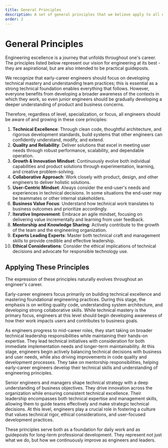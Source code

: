 ```yaml
---
title: General Principles
description: A set of general principles that we believe apply to all engineers, regardless of level and specialization.
order: 2
---
```


# General Principles

Engineering excellence is a journey that unfolds throughout one's career. The principles listed below represent our vision for engineering at its best - they are aspirational, but are also intended to be practical guideposts.

We recognize that early-career engineers should focus on developing technical mastery and understanding team practices; this is essential as a strong technical foundation enables everything that follows. However, everyone benefits from developing a broader awareness of the contexts in which they work, so even junior engineers should be gradually developing a deeper understanding of product and business concerns.

Therefore, regardless of level, specialization, or focus, all engineers should be aware of and growing in these core principles:

1. **Technical Excellence**: Through clean code, thoughtful architecture, and rigorous development standards, build systems that other engineers can confidently understand, modify, and extend.
2. **Quality and Reliability**: Deliver solutions that excel in meeting user needs through robust performance, scalability, and dependable operation.
3. **Growth & Innovation Mindset**: Continuously evolve both individual capabilities and product solutions through experimentation, learning, and creative problem-solving.
4. **Collaborative Approach**: Work closely with product, design, and other engineers to deliver holistic solutions.
5. **User-Centric Mindset**: Always consider the end-user's needs and experiences in technical decisions. In some situations the end-user may be teammates or other internal stakeholders.
6. **Business Value Focus**: Understand how technical work translates to business outcomes and prioritize accordingly.
7. **Iterative Improvement**: Embrace an agile mindset, focusing on delivering value incrementally and learning from user feedback.
8. **Mentorship and Knowledge Sharing**: Actively contribute to the growth of the team and the engineering organization.
9. **Experts Leading Experts**: Master both technical craft and management skills to provide credible and effective leadership.
10. **Ethical Considerations**: Consider the ethical implications of technical decisions and advocate for responsible technology use.

## Applying These Principles

The expression of these principles naturally evolves throughout an engineer's career.

Early-career engineers focus primarily on building technical excellence and mastering foundational engineering practices. During this stage, the emphasis is on writing quality code, understanding system architecture, and developing strong collaborative skills. While technical mastery is the primary focus, engineers at this level should begin developing awareness of how their work impacts users and contributes to business goals.

As engineers progress to mid-career roles, they start taking on broader technical leadership responsibilities while maintaining their hands-on expertise. They lead technical initiatives with consideration for both immediate implementation needs and longer-term maintainability. At this stage, engineers begin actively balancing technical decisions with business and user needs, while also driving improvements in code quality and development processes. They take on mentorship responsibilities, helping early-career engineers develop their technical skills and understanding of engineering principles.

Senior engineers and managers shape technical strategy with a deep understanding of business objectives. They drive innovation across the organization while ensuring consistent technical excellence. Their leadership encompasses both technical expertise and management skills, allowing them to guide teams effectively and make strategic technical decisions. At this level, engineers play a crucial role in fostering a culture that values technical rigor, ethical considerations, and user-focused development practices.

These principles serve both as a foundation for daily work and as guideposts for long-term professional development. They represent not just what we do, but how we continuously improve as engineers and leaders.
